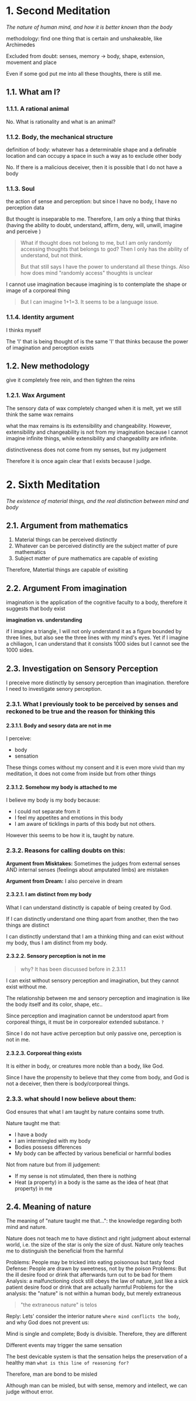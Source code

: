 # 1. Second Meditation

*The nature of human mind, and how it is better known than the body*

methodology: find one thing that is certain and unshakeable, like Archimedes

Excluded from doubt: senses, memory -> body, shape, extension, movement and place

Even if some god put me into all these thoughts, there is still me.

## 1.1. What am I?

### 1.1.1. A rational animal

No. What is rationality and what is an animal?

### 1.1.2. Body, the mechanical structure

definition of body: whatever has a determinable shape and a definable location and can occupy a space in such a way as to exclude other body

No. If there is a malicious deceiver, then it is possible that I do not have a body

### 1.1.3. Soul

the action of sense and perception: but since I have no body, I have no perception data

But thought is inseparable to me. Therefore, I am only a thing that thinks (having the ability to doubt, understand, affirm, deny, will, unwill, imagine and perceive )

> What if thought does not belong to me, but I am only randomly accessing thoughts that belongs to god? Then I only has the ability of understand, but not think.
>
> But that still says I have the power to understand all these things. Also how does mind "randomly access" thoughts is unclear

I cannot use imagination because imagining is to contemplate the shape or image of a corporeal thing

> But I can imagine 1+1=3. It seems to be a language issue.

### 1.1.4. Identity argument

I thinks myself

The 'I' that is being thought of is the same 'I' that thinks because the power of imagination and perception exists

## 1.2. New methodology

give it completely free rein, and then tighten the reins

### 1.2.1. Wax Argument

The sensory data of wax completely changed when it is melt, yet we still think the same wax remains

what the max remains is its extensibility and changeability. However, extensibility and changeability is not from my imagination because I cannot imagine infinite things, while extensibility and changeability are infinite.

distinctiveness does not come from my senses, but my judgement

Therefore it is once again clear that I exists because I judge.

# 2. Sixth Meditation

*The existence of material things, and the real distinction between mind and body*

## 2.1. Argument from mathematics

1. Material things can be perceived distinctly
2. Whatever can be perceived distinctly are the subject matter of pure mathematics
3. Subject matter of pure mathematics are capable of existing

Therefore, Matertial things are capable of exisiting

## 2.2. Argument From imagination

imagination is the application of the cognitive faculty to a body, therefore it suggests that body exist

**imagination vs. understanding**

if I imagine a triangle, I will not only understand it as a figure bounded by three lines, but also see the three lines with my mind's eyes. Yet if I imagine a chiliagon, I can understand that it consists 1000 sides but I cannot see the 1000 sides.

## 2.3. Investigation on Sensory Perception

I preceive more distinctly by sensory perception than imagination. therefore I need to investigate senory perception.

### 2.3.1. What I previously took to be perceived by senses and reckoned to be true and the reason for thinking this

#### 2.3.1.1. Body and sesory data are not in me

I perceive:

- body
- sensation

These things comes without my consent and it is even more vivid than my meditation, it does not come from inside but from other things

#### 2.3.1.2. Somehow my body is attached to me

I believe my body is my body because:

- I could not separate from it
- I feel my appetites and emotions in this body
- I am aware of ticklings in parts of this body but not others.

However this seems to be how it is, taught by nature.

### 2.3.2. Reasons for calling doubts on this:

**Argument from Misktakes:** Sometimes the judges from external senses AND internal senses (feelings about amputated limbs) are mistaken

**Argument from Dream:** I also perceive in dream

#### 2.3.2.1. I am distinct from my body

What I can understand distinctly is capable of being created by God.

If I can distinctly understand one thing apart from another, then the two things are distinct

I can distinctly understand that I am a thinking thing and can exist without my body, thus I am distinct from my body.

#### 2.3.2.2. Sensory perception is not in me

> why? It has been discussed before in 2.3.1.1

I can exist without sensory perception and imagination, but they cannot exist without me.

The relationship between me and sensory perception and imagination is like the body itself and its color, shape, etc..

Since perception and imagination cannot be understood apart from corporeal things, it must be in corporealor extended substance. `?`

Since I do not have active perception but only passive one, perception is not in me.

#### 2.3.2.3. Corporeal thing exists

It is either in body, or creatures more noble than a body, like God.

Since I have the propensity to believe that they come from body, and God is not a deceiver, then there is body/corporeal things.

### 2.3.3. what should I now believe about them:

God ensures that what I am taught by nature contains some truth.

Nature taught me that:

- I have a body
- I am intermingled with my body
- Bodies possess differences
- My body can be affected by various beneficial or harmful bodies

Not from nature but from ill judgement:

- If my sense is not stimulated, then there is nothing
- Heat (a property) in a body is the same as the idea of heat (that property) in me


## 2.4. Meaning of nature

The meaning of "nature taught me that...": the knowledge regarding both mind and nature.

Nature does not teach me to have distinct and right judgment about external world, i.e. the size of the star is only the size of dust.
Nature only teaches me to distinguish the beneficial from the harmful

Problems: People may be tricked into eating poisonous but tasty food
Defense: People are drawn by sweetness, not by the poison
Problems: But the ill desire food or drink that afterwards turn out to be bad for them
Analysis: a malfunctioning clock still obeys the law of nature, just like a sick patient desire food or drink that are actually harmful
Problems for the analysis: the "nature" is not within a human body, but merely extraneous

> "the extraneous nature" is telos


Reply: Lets' consider the interior nature `where mind conflicts the body`, and why God does not prevent us:

Mind is single and complete; Body is divisible. Therefore, they are different

Different events may trigger the same sensation

The best devicable system is that the sensation helps the preservation of a healthy man `what is this line of reasoning for?`

Therefore, man are bond to be misled


Although man can be misled, but with sense, memory and intellect, we can judge without error.
